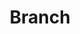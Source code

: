 ---
title: Branch #1Azizabad, Main Rd, Federal B Area Azizabad Block 8 Gulberg Town, Karachi, Karachi City, Sindh, Pakistan
url: /branch-1azizabad-main-rd-federal-b-area-azizabad-block-8-gulberg-town-karachi-karachi-city-sindh-pakistan/
latitude: 24.917
longitude: 67.066
---